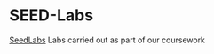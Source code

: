 # SEED-Labs
[SeedLabs](https://seedsecuritylabs.org/Labs_16.04/)
Labs carried out as part of our coursework
